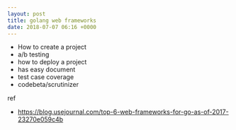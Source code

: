 ```yaml
---
layout: post
title: golang web frameworks
date: 2018-07-07 06:16 +0000
---
```

* How to create a project
* a/b testing
* how to deploy a project
* has easy document
* test case coverage
* codebeta/scrutinizer


ref
* https://blog.usejournal.com/top-6-web-frameworks-for-go-as-of-2017-23270e059c4b
